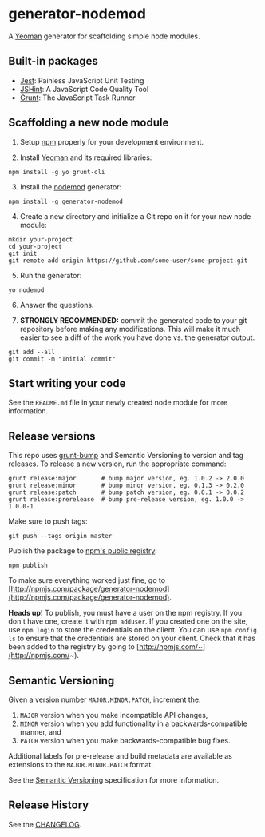 # generator-nodemod

A [Yeoman](http://yeoman.io) generator for scaffolding simple node modules.

## Built-in packages

* [Jest](https://facebook.github.io/jest/): Painless JavaScript Unit Testing
* [JSHint](http://jshint.com/): A JavaScript Code Quality Tool
* [Grunt](http://gruntjs.com/): The JavaScript Task Runner

## Scaffolding a new node module

1. Setup [npm](https://nodejs.org/) properly for your development environment.

2. Install [Yeoman](http://yeoman.io/) and its required libraries:

```
npm install -g yo grunt-cli
```

3. Install the [nodemod](https://github.com/fknussel/generator-nodemod) generator:

```
npm install -g generator-nodemod
```

4. Create a new directory and initialize a Git repo on it for your new node module:

```
mkdir your-project
cd your-project
git init
git remote add origin https://github.com/some-user/some-project.git
```

5. Run the generator:

```
yo nodemod
```

6. Answer the questions.

7. **STRONGLY RECOMMENDED:** commit the generated code to your git repository before making any modifications. This will make it much easier to see a diff of the work you have done vs. the generator output.

```
git add --all
git commit -m "Initial commit"
```

## Start writing your code

See the `README.md` file in your newly created node module for more information.

## Release versions

This repo uses [grunt-bump](https://github.com/gruntjs/grunt-bump) and Semantic Versioning to version and tag releases. To release a new version, run the appropriate command:

```
grunt release:major       # bump major version, eg. 1.0.2 -> 2.0.0
grunt release:minor       # bump minor version, eg. 0.1.3 -> 0.2.0
grunt release:patch       # bump patch version, eg. 0.0.1 -> 0.0.2
grunt release:prerelease  # bump pre-release version, eg. 1.0.0 -> 1.0.0-1
```

Make sure to push tags:

```
git push --tags origin master
```

Publish the package to [npm's public registry](https://www.npmjs.com/):

```
npm publish
```

To make sure everything worked just fine, go to [http://npmjs.com/package/generator-nodemod](http://npmjs.com/package/generator-nodemod).

**Heads up!** To publish, you must have a user on the npm registry. If you don't have one, create it with `npm adduser`. If you created one on the site, use `npm login` to store the credentials on the client. You can use `npm config ls` to ensure that the credentials are stored on your client. Check that it has been added to the registry by going to [http://npmjs.com/~](http://npmjs.com/~).

## Semantic Versioning

Given a version number `MAJOR.MINOR.PATCH`, increment the:

1. `MAJOR` version when you make incompatible API changes,
2. `MINOR` version when you add functionality in a backwards-compatible manner, and
3. `PATCH` version when you make backwards-compatible bug fixes.

Additional labels for pre-release and build metadata are available as extensions to the `MAJOR.MINOR.PATCH` format.

See the [Semantic Versioning](http://semver.org/) specification for more information.

## Release History

See the [CHANGELOG](CHANGELOG.md).
